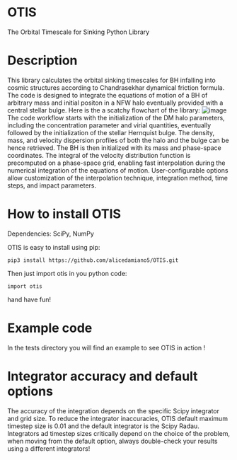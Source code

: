 # OTIS
The Orbital Timescale for Sinking Python Library

# Description

This library calculates the orbital sinking timescales for BH infalling into cosmic structures according to Chandrasekhar dynamical friction formula. The code is designed to integrate the equations of motion of a BH of arbitrary mass and initial positon in a NFW halo eventually provided with a central stellar bulge. 
Here is the a scatchy flowchart of the library:
![image](https://github.com/user-attachments/assets/03f474e7-9268-45ca-8b10-23ddd07944c5)
The code workflow starts with the initialization of the DM halo parameters, including the concentration parameter and virial quantities, eventually followed by the initialization of the stellar Hernquist bulge. The density, mass, and velocity dispersion profiles of both the halo and the bulge can be hence retrieved. The BH is then initialized with its mass and phase-space coordinates. The integral of the velocity distribution function is precomputed on a phase-space grid, enabling fast interpolation during the numerical integration of the equations of motion. User-configurable options allow customization of the interpolation technique, integration method, time steps, and impact parameters.

 
# How to install OTIS

Dependencies: SciPy, NumPy

OTIS is easy to install using pip:

```
pip3 install https://github.com/alicedamiano5/OTIS.git
```

Then just import otis in you python code: 
```
import otis

```
hand have fun!


# Example code

In the tests directory you will find an example to see OTIS in action !


# Integrator accuracy and default options

The accuracy of the integration depends on the specific Scipy integrator and grid size. To reduce the integrator inaccuracies, OTIS default maximum timestep size is 0.01 and the default integrator is the Scipy Radau. Integrators ad timestep sizes critically depend on the choice of the problem, when moving from the default option, always double-check your results using a different integrators!



